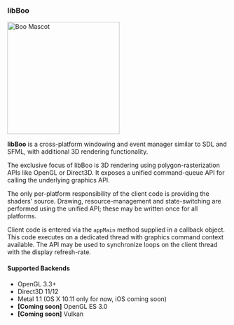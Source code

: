 ### libBoo

<img src="http://axiodl.github.io/libBoo/mascot.png" alt="Boo Mascot" style="width:256px; height:256px; margin-left:auto; margin-right:auto;"/>

**libBoo** is a cross-platform windowing and event manager similar to
SDL and SFML, with additional 3D rendering functionality. 

The exclusive focus of libBoo is 3D rendering using polygon-rasterization
APIs like OpenGL or Direct3D. It exposes a unified command-queue API for 
calling the underlying graphics API.

The only per-platform responsibility of the client code is providing the 
shaders' source. Drawing, resource-management and state-switching are
performed using the unified API; these may be written once for all platforms.

Client code is entered via the `appMain` method supplied in a callback object.
This code executes on a dedicated thread with graphics command context available.
The API may be used to synchronize loops on the client thread with the display
refresh-rate.

#### Supported Backends

* OpenGL 3.3+
* Direct3D 11/12
* Metal 1.1 (OS X 10.11 only for now, iOS coming soon)
* **[Coming soon]** OpenGL ES 3.0
* **[Coming soon]** Vulkan
